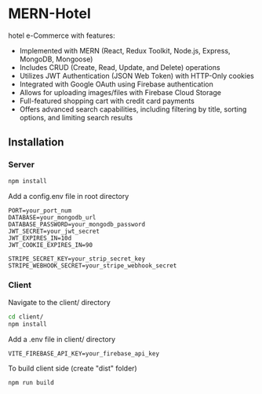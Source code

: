# MERN-Hotel

hotel e-Commerce with features:
  * Implemented with MERN (React, Redux Toolkit, Node.js, Express, MongoDB, Mongoose)
  * Includes CRUD (Create, Read, Update, and Delete) operations
  * Utilizes JWT Authentication (JSON Web Token) with HTTP-Only cookies
  * Integrated with Google OAuth using Firebase authentication
  * Allows for uploading images/files with Firebase Cloud Storage
  * Full-featured shopping cart with credit card payments
  * Offers advanced search capabilities, including filtering by title, sorting options, and limiting search results

## Installation

### Server

```bash
npm install
```

Add a config.env file in root directory

```
PORT=your_port_num
DATABASE=your_mongodb_url
DATABASE_PASSWORD=your_mongodb_password
JWT_SECRET=your_jwt_secret
JWT_EXPIRES_IN=10d
JWT_COOKIE_EXPIRES_IN=90

STRIPE_SECRET_KEY=your_strip_secret_key
STRIPE_WEBHOOK_SECRET=your_stripe_webhook_secret
```

### Client

Navigate to the client/ directory

```bash
cd client/
npm install
```
Add a .env file in client/ directory

```
VITE_FIREBASE_API_KEY=your_firebase_api_key
```
To build client side (create "dist" folder)

```
npm run build
```
